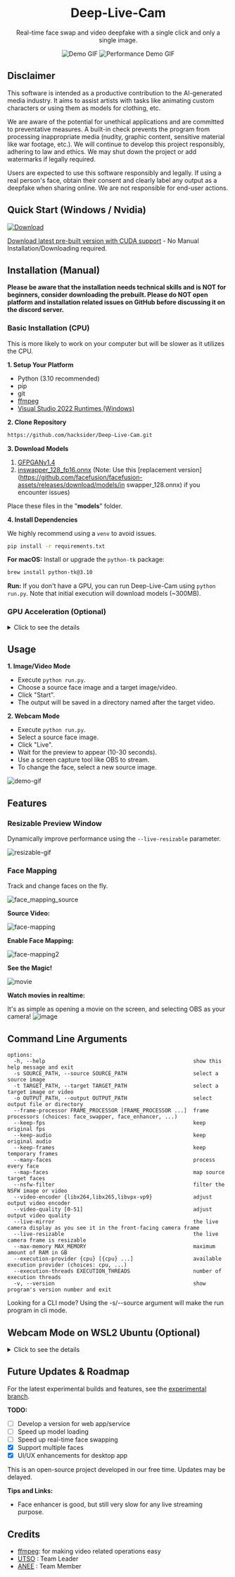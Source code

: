 <h1 align="center">Deep-Live-Cam</h1>

<p align="center">
  Real-time face swap and video deepfake with a single click and only a single image.
</p>

<p align="center">
  <img src="media/demo.gif" alt="Demo GIF">
  <img src="media/avgpcperformancedemo.gif" alt="Performance Demo GIF">
</p>

## Disclaimer

This software is intended as a productive contribution to the AI-generated media industry. It aims to assist artists with tasks like animating custom characters or using them as models for clothing, etc.

We are aware of the potential for unethical applications and are committed to preventative measures. A built-in check prevents the program from processing inappropriate media (nudity, graphic content, sensitive material like war footage, etc.). We will continue to develop this project responsibly, adhering to law and ethics. We may shut down the project or add watermarks if legally required.

Users are expected to use this software responsibly and legally. If using a real person's face, obtain their consent and clearly label any output as a deepfake when sharing online. We are not responsible for end-user actions.


## Quick Start (Windows / Nvidia)

[![Download](media/download.png)](https://hacksider.gumroad.com/l/vccdmm) 

[Download latest pre-built version with CUDA support](https://hacksider.gumroad.com/l/vccdmm) - No Manual Installation/Downloading required.

## Installation (Manual)
**Please be aware that the installation needs technical skills and is NOT for beginners, consider downloading the prebuilt. Please do NOT open platform and installation related issues on GitHub before discussing it on the discord server.**
### Basic Installation (CPU)

This is more likely to work on your computer but will be slower as it utilizes the CPU.

**1. Setup Your Platform**

- Python (3.10 recommended)
- pip
- git
- [ffmpeg](https://www.youtube.com/watch?v=OlNWCpFdVMA) 
- [Visual Studio 2022 Runtimes (Windows)](https://visualstudio.microsoft.com/visual-cpp-build-tools/)

**2. Clone Repository**

```bash
https://github.com/hacksider/Deep-Live-Cam.git
```

**3. Download Models**

1. [GFPGANv1.4](https://huggingface.co/hacksider/deep-live-cam/resolve/main/GFPGANv1.4.pth)
2. [inswapper_128_fp16.onnx](https://huggingface.co/hacksider/deep-live-cam/resolve/main/inswapper_128.onnx) (Note: Use this [replacement version](https://github.com/facefusion/facefusion-assets/releases/download/models/in  swapper_128.onnx) if you encounter issues)

Place these files in the "**models**" folder.

**4. Install Dependencies**

We highly recommend using a `venv` to avoid issues.

```bash
pip install -r requirements.txt
```

**For macOS:** Install or upgrade the `python-tk` package:

```bash
brew install python-tk@3.10
```

**Run:** If you don't have a GPU, you can run Deep-Live-Cam using `python run.py`. Note that initial execution will download models (~300MB).

### GPU Acceleration (Optional)

<details>
<summary>Click to see the details</summary>

**CUDA Execution Provider (Nvidia)**

1. Install [CUDA Toolkit 11.8](https://developer.nvidia.com/cuda-11-8-0-download-archive)
2. Install dependencies:
```bash
pip uninstall onnxruntime onnxruntime-gpu
pip install onnxruntime-gpu==1.16.3
```
3. Usage:
```bash
python run.py --execution-provider cuda
```

**CoreML Execution Provider (Apple Silicon)**

1. Install dependencies:
```bash
pip uninstall onnxruntime onnxruntime-silicon
pip install onnxruntime-silicon==1.13.1
```
2. Usage:
```bash
python run.py --execution-provider coreml
```

**CoreML Execution Provider (Apple Legacy)**

1. Install dependencies:
```bash
pip uninstall onnxruntime onnxruntime-coreml
pip install onnxruntime-coreml==1.13.1
```
2. Usage:
```bash
python run.py --execution-provider coreml
```

**DirectML Execution Provider (Windows)**

1. Install dependencies:
```bash
pip uninstall onnxruntime onnxruntime-directml
pip install onnxruntime-directml==1.15.1
```
2. Usage:
```bash
python run.py --execution-provider directml
```

**OpenVINO™ Execution Provider (Intel)**

1. Install dependencies:
```bash
pip uninstall onnxruntime onnxruntime-openvino
pip install onnxruntime-openvino==1.15.0
```
2. Usage:
```bash
python run.py --execution-provider openvino
```

</details>


## Usage

**1. Image/Video Mode**

- Execute `python run.py`. 
- Choose a source face image and a target image/video.
- Click "Start".
- The output will be saved in a directory named after the target video.

**2. Webcam Mode**

- Execute `python run.py`.
- Select a source face image.
- Click "Live".
- Wait for the preview to appear (10-30 seconds).
- Use a screen capture tool like OBS to stream.
- To change the face, select a new source image.

![demo-gif](media/demo.gif)

## Features

### Resizable Preview Window

Dynamically improve performance using the `--live-resizable` parameter.

![resizable-gif](media/resizable.gif)

### Face Mapping

Track and change faces on the fly.

![face_mapping_source](media/face_mapping_source.gif)

**Source Video:**

![face-mapping](media/face_mapping.png)

**Enable Face Mapping:**

![face-mapping2](media/face_mapping2.png)


**See the Magic!**

![movie](media/movie.gif)

**Watch movies in realtime:**

It's as simple as opening a movie on the screen, and selecting OBS as your camera!
![image](media/movie_img.png)


## Command Line Arguments

```
options:
  -h, --help                                               show this help message and exit
  -s SOURCE_PATH, --source SOURCE_PATH                     select a source image
  -t TARGET_PATH, --target TARGET_PATH                     select a target image or video
  -o OUTPUT_PATH, --output OUTPUT_PATH                     select output file or directory
  --frame-processor FRAME_PROCESSOR [FRAME_PROCESSOR ...]  frame processors (choices: face_swapper, face_enhancer, ...)
  --keep-fps                                               keep original fps
  --keep-audio                                             keep original audio
  --keep-frames                                            keep temporary frames
  --many-faces                                             process every face
  --map-faces                                              map source target faces
  --nsfw-filter                                            filter the NSFW image or video
  --video-encoder {libx264,libx265,libvpx-vp9}             adjust output video encoder
  --video-quality [0-51]                                   adjust output video quality
  --live-mirror                                            the live camera display as you see it in the front-facing camera frame
  --live-resizable                                         the live camera frame is resizable
  --max-memory MAX_MEMORY                                  maximum amount of RAM in GB
  --execution-provider {cpu} [{cpu} ...]                   available execution provider (choices: cpu, ...)
  --execution-threads EXECUTION_THREADS                    number of execution threads
  -v, --version                                            show program's version number and exit
```

Looking for a CLI mode? Using the -s/--source argument will make the run program in cli mode.


## Webcam Mode on WSL2 Ubuntu (Optional)

<details>
<summary>Click to see the details</summary>

If you want to use WSL2 on Windows 11 you will notice, that Ubuntu WSL2 doesn't come with USB-Webcam support in the Kernel. You need to do two things: Compile the Kernel with the right modules integrated and forward your USB Webcam from Windows to Ubuntu with the usbipd app. Here are detailed Steps:

This tutorial will guide you through the process of setting up WSL2 Ubuntu with USB webcam support, rebuilding the kernel, and preparing the environment for the Deep-Live-Cam project.  
  
**1. Install WSL2 Ubuntu**  
  
Install WSL2 Ubuntu from the Microsoft Store or using PowerShell:  
  
**2. Enable USB Support in WSL2**  
  
1. Install the USB/IP tool for Windows:  
[https://learn.microsoft.com/en-us/windows/wsl/connect-usb](https://learn.microsoft.com/en-us/windows/wsl/connect-usb)  
  
2. In Windows PowerShell (as Administrator), connect your webcam to WSL:  
  
```powershell  
usbipd list  
usbipd bind --busid x-x # Replace x-x with your webcam's bus ID  
usbipd attach --wsl --busid x-x # Replace x-x with your webcam's bus ID  
```  
 You need to redo the above every time you reboot wsl or re-connect your webcam/usb device.
 
**3. Rebuild WSL2 Ubuntu Kernel with USB and Webcam Modules**  
  
Follow these steps to rebuild the kernel:  
  
1. Start with this guide: [https://github.com/PINTO0309/wsl2_linux_kernel_usbcam_enable_conf](https://github.com/PINTO0309/wsl2_linux_kernel_usbcam_enable_conf)  
  
2. When you reach the `sudo wget [github.com](http://github.com/)...PINTO0309` step, which won't work for newer kernel versions, follow this video instead or alternatively follow the video tutorial from the beginning: 
[https://www.youtube.com/watch?v=t_YnACEPmrM](https://www.youtube.com/watch?v=t_YnACEPmrM)  
  
Additional info: [https://askubuntu.com/questions/1413377/camera-not-working-in-cheese-in-wsl2](https://askubuntu.com/questions/1413377/camera-not-working-in-cheese-in-wsl2)  
  
3. After rebuilding, restart WSL with the new kernel. 
  
**4. Set Up Deep-Live-Cam Project**  
 Within Ubuntu:
1. Clone the repository:  
  
```bash  
git clone [https://github.com/hacksider/Deep-Live-Cam](https://github.com/hacksider/Deep-Live-Cam)  
```  
  
2. Follow the installation instructions in the repository, including cuda toolkit 11.8, make 100% sure it's not cuda toolkit 12.x.  
   
**5. Verify and Load Kernel Modules**  
  
1. Check if USB and webcam modules are built into the kernel:  
  
```bash  
zcat /proc/config.gz | grep -i "CONFIG_USB_VIDEO_CLASS"  
```  
  
2. If modules are loadable (m), not built-in (y), check if the file exists:  
  
```bash  
ls /lib/modules/$(uname -r)/kernel/drivers/media/usb/uvc/  
```  
  
3. Load the module and check for errors (optional if built-in):  
  
```bash  
sudo modprobe uvcvideo  
dmesg | tail  
```  
  
4. Verify video devices:  
  
```bash  
sudo ls -al /dev/video*  
```  
  
**6. Set Up Permissions**  
  
1. Add user to video group and set permissions:  
  
```bash  
sudo usermod -a -G video $USER  
sudo chgrp video /dev/video0 /dev/video1  
sudo chmod 660 /dev/video0 /dev/video1  
```  
  
2. Create a udev rule for permanent permissions:  
  
```bash  
sudo nano /etc/udev/rules.d/81-webcam.rules  
```  
  
Add this content:  
  
```  
KERNEL=="video[0-9]*", GROUP="video", MODE="0660"  
```  
  
3. Reload udev rules:  
  
```bash  
sudo udevadm control --reload-rules && sudo udevadm trigger  
```  
  
4. Log out and log back into your WSL session.  
  
5. Start Deep-Live-Cam with `python run.py --execution-provider cuda --max-memory 8` where 8 can be changed to the number of GB VRAM of your GPU has, minus 1-2GB. If you have a RTX3080 with 10GB I suggest adding 8GB. Leave some left for Windows.

**Final Notes**  
  
- Steps 6 and 7 may be optional if the modules are built into the kernel and permissions are already set correctly.  
- Always ensure you're using compatible versions of CUDA, ONNX, and other dependencies.  
- If issues persist, consider checking the Deep-Live-Cam project's specific requirements and troubleshooting steps.  
  
By following these steps, you should have a WSL2 Ubuntu environment with USB webcam support ready for the Deep-Live-Cam project. If you encounter any issues, refer back to the specific error messages and troubleshooting steps provided.

**Troubleshooting CUDA Issues** 

If you encounter this error:  
  
```  
[ONNXRuntimeError] : 1 : FAIL : Failed to load library [libonnxruntime_providers_cuda.so](http://libonnxruntime_providers_cuda.so/) with error: libcufft.so.10: cannot open shared object file: No such file or directory  
```  
  
Follow these steps:  
  
1. Install CUDA Toolkit 11.8 (ONNX 1.16.3 requires CUDA 11.x, not 12.x):  
[https://developer.nvidia.com/cuda-11-8-0-download-archive](https://developer.nvidia.com/cuda-11-8-0-download-archive)  
  select: Linux, x86_64, WSL-Ubuntu, 2.0, deb (local)
2. Check CUDA version:  
  
```bash  
/usr/local/cuda/bin/nvcc --version  
```  
  
3. If the wrong version is installed, remove it completely:  
[https://askubuntu.com/questions/530043/removing-nvidia-cuda-toolkit-and-installing-new-one](https://askubuntu.com/questions/530043/removing-nvidia-cuda-toolkit-and-installing-new-one)  
  
4. Install CUDA Toolkit 11.8 again [https://developer.nvidia.com/cuda-11-8-0-download-archive](https://developer.nvidia.com/cuda-11-8-0-download-archive), select: Linux, x86_64, WSL-Ubuntu, 2.0, deb (local)
  
```bash  
sudo apt-get -y install cuda-toolkit-11-8  
```
</details>


## Future Updates & Roadmap

For the latest experimental builds and features, see the [experimental branch](https://github.com/hacksider/Deep-Live-Cam/tree/experimental).

**TODO:**

- [ ] Develop a version for web app/service
- [ ] Speed up model loading
- [ ] Speed up real-time face swapping
- [x] Support multiple faces 
- [x] UI/UX enhancements for desktop app

This is an open-source project developed in our free time. Updates may be delayed.

**Tips and Links:** 
- Face enhancer is good, but still very slow for any live streaming purpose.


## Credits

- [ffmpeg](https://ffmpeg.org/): for making video related operations easy
- [UTSO](https://github.com/officiallyutso) : Team Leader
- [ANEE](https://github.com/officiallyanee) : Team Member

